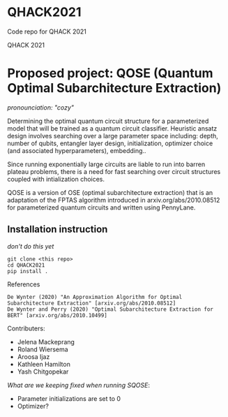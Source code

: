 # QHACK2021
Code repo for QHACK 2021 

QHACK 2021

# Proposed project: QOSE (Quantum Optimal Subarchitecture Extraction)
_pronounciation: "cozy"_ 

Determining the optimal quantum circuit structure for a parameterized model that will be trained as a quantum circuit classifier.  Heuristic ansatz design involves searching over a large parameter space including: depth, number of qubits, entangler layer design, initialization, optimizer choice (and associated hyperparameters), embedding..

Since running exponentially large circuits are liable to run into barren plateau problems, there is a need for fast searching over circuit structures coupled with intialization choices.

QOSE is a version of OSE (optimal subarchitecture extraction) that is an adaptation of the FPTAS algorithm introduced in arxiv.org/abs/2010.08512 for parameterized quantum circuits and written using PennyLane. 

## Installation instruction 
_don't do this yet_

```
git clone <this repo>
cd QHACK2021
pip install .
```

References

    De Wynter (2020) "An Approximation Algorithm for Optimal Subarchitecture Extraction" [arxiv.org/abs/2010.08512]
    De Wynter and Perry (2020) "Optimal Subarchitecture Extraction for BERT" [arxiv.org/abs/2010.10499]


Contributers:
* Jelena Mackeprang 
* Roland Wiersema
* Aroosa Ijaz
* Kathleen Hamilton
* Yash Chitgopekar


*What are we keeping fixed when running SQOSE*:
* Parameter initializations are set to 0
* Optimizer?

